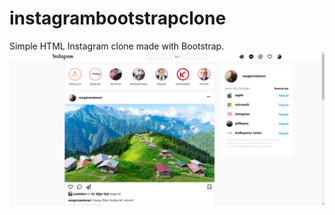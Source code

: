 # instagrambootstrapclone
Simple HTML Instagram clone made with Bootstrap.
![](/task-bootstrap02/img/Ins-clone.png)
